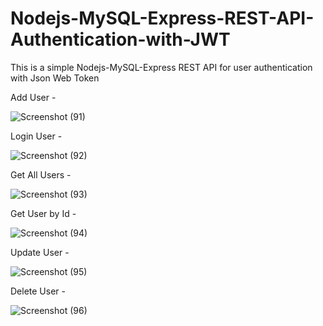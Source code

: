 # Nodejs-MySQL-Express-REST-API-Authentication-with-JWT

This is a simple Nodejs-MySQL-Express REST API for user authentication with Json Web Token

Add User - 

![Screenshot (91)](https://user-images.githubusercontent.com/47227715/129397715-402e4af4-be7b-4472-942a-b4a37dcd0d3f.png)

Login User -

![Screenshot (92)](https://user-images.githubusercontent.com/47227715/129397644-d6da4dc9-a9c9-41fb-9261-552507d7839f.png)

Get All Users - 

![Screenshot (93)](https://user-images.githubusercontent.com/47227715/129397821-4748d2f9-006b-4564-a23d-c14f7e34ec5b.png)

Get User by Id - 

![Screenshot (94)](https://user-images.githubusercontent.com/47227715/129397861-f18de563-c935-4ede-b1b2-cf95c59c8268.png)

Update User -

![Screenshot (95)](https://user-images.githubusercontent.com/47227715/129398113-a7c7a7bd-18fa-4ef4-999d-028e16a6d437.png)

Delete User -

![Screenshot (96)](https://user-images.githubusercontent.com/47227715/129397870-d279a5b7-319f-4576-9822-54a62385a08b.png)
